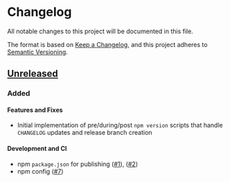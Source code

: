 # Changelog

All notable changes to this project will be documented in this file.

The format is based on [Keep a Changelog](https://keepachangelog.com/en/1.0.0/),
and this project adheres to [Semantic Versioning](https://semver.org/spec/v2.0.0.html).

## [Unreleased]

### Added

#### Features and Fixes

-   Initial implementation of pre/during/post `npm version` scripts that handle
    `CHANGELOG` updates and release branch creation

#### Development and CI

-   npm `package.json` for publishing ([#1]), ([#2])
-   npm config ([#7])

[#1]: https://github.com/jarrodldavis/npm-version-scripts/pull/1

[#2]: https://github.com/jarrodldavis/npm-version-scripts/pull/2

[#7]: https://github.com/jarrodldavis/npm-version-scripts/pull/7

[Unreleased]: https://github.com/jarrodldavis/npm-version-scripts/compare/v0.0.1...HEAD
